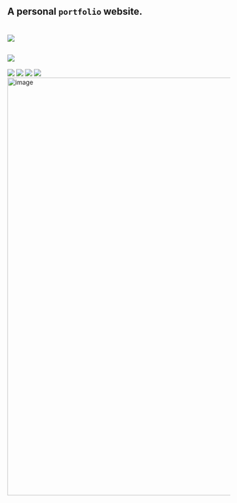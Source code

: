 ## A personal `portfolio` website.
# <a href="https://utkarsh-dixit-git.github.io/utkarshdixit/"><img src="https://img.shields.io/github/deployments/utkarsh-dixit-git/utkarshdixit/github-pages?style=for-the-badge"></a>
## <a href="https://utkarsh-dixit-git.github.io/utkarshdixit/Resume.pdf"><img src="https://img.shields.io/badge/View-Resume-brightgreen?style=for-the-badge"></a>
![](https://img.shields.io/github/commit-activity/m/utkarsh-dixit-git/utkarshdixit?style=for-the-badge)
![](https://img.shields.io/github/last-commit/utkarsh-dixit-git/utkarshdixit?style=for-the-badge)
<a href="https://utkarsh-dixit-git.github.io/utkarshdixit/"><img src="https://img.shields.io/website?down_color=red&down_message=INACTIVE&label=PORTFOLIO&style=for-the-badge&up_message=Active&url=https%3A%2F%2Futkarsh-dixit-git.github.io%2Futkarshdixit%2F"></a>
![](https://img.shields.io/github/languages/count/utkarsh-dixit-git/utkarshdixit?style=for-the-badge)
<a href="https://utkarsh-dixit-git.github.io/utkarshdixit/"><img width="945" alt="image" src="https://user-images.githubusercontent.com/88888678/182520827-72a89891-dd07-4792-ad89-685422683db4.png"></a>
